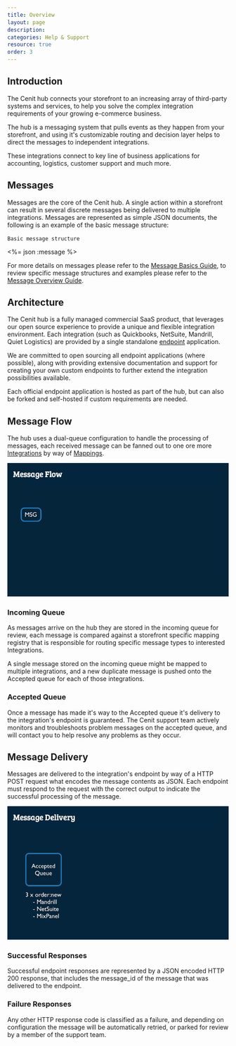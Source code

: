 ```yaml
---
title: Overview
layout: page
description:
categories: Help & Support
resource: true
order: 3
---
```


## Introduction

The Cenit hub connects your storefront to an increasing array of third-party systems and services, to help you solve the complex integration requirements of your growing e-commerce business.

The hub is a messaging system that pulls events as they happen from your storefront, and using it's customizable routing and decision layer helps to direct the messages to independent integrations.

These integrations connect to key line of business applications for accounting, logistics, customer support and much more.

## Messages

Messages are the core of the Cenit hub. A single action within a storefront can result in several discrete messages being delivered to multiple integrations. Messages are represented as simple JSON documents, the following is an example of the basic message structure:

<pre class="headers"><code>Basic message structure</code></pre>
<%= json :message %>

For more details on messages please refer to the [Message Basics Guide](/integration/message_basics.html), to review specific message structures and examples please refer to the [Message Overview Guide](/integration/messages_overview.html).

## Architecture

The Cenit hub is a fully managed commercial SaaS product, that leverages our open source experience to provide a unique and flexible integration environment. Each integration (such as Quickbooks, NetSuite, Mandrill, Quiet Logistics) are provided by a single standalone [endpoint](/integration/terminology.html#endpoints) application. 

We are committed to open sourcing all endpoint applications (where possible), along with providing extensive documentation and support for creating your own custom endpoints to further extend the integration possibilities available.

Each official endpoint application is hosted as part of the hub, but can also be forked and self-hosted if custom requirements are needed.

## Message Flow

The hub uses a dual-queue configuration to handle the processing of messages, each received message can be fanned out to one ore more [Integrations](/integration/terminology.html#integrations) by way of [Mappings](/integration/terminology.html#mappings).

![Message Flow](/img/integration/message_flow.gif)

### Incoming Queue

As messages arrive on the hub they are stored in the incoming queue for review, each message is compared against a storefront specific mapping registry that is responsible for routing specific message types to interested Integrations.

A single message stored on the incoming queue might be mapped to multiple integrations, and a new duplicate message is pushed onto the Accepted queue for each of those integrations.

### Accepted Queue

Once a message has made it's way to the Accepted queue it's delivery to the integration's endpoint is guaranteed. The Cenit support team actively monitors and troubleshoots problem messages on the accepted queue, and will contact you to help resolve any problems as they occur.

## Message Delivery

Messages are delivered to the integration's endpoint by way of a HTTP POST request what encodes the message contents as JSON. Each endpoint must respond to the request with the correct output to indicate the successful processing of the message.

![Message Delivery](/img/integration/message_delivery.gif)

### Successful Responses
Successful endpoint responses are represented by a JSON encoded HTTP 200 response, that includes the message_id of the message that was delivered to the endpoint.

### Failure Responses

Any other HTTP response code is classified as a failure, and depending on configuration the message will be automatically retried, or parked for review by a member of the support team.

